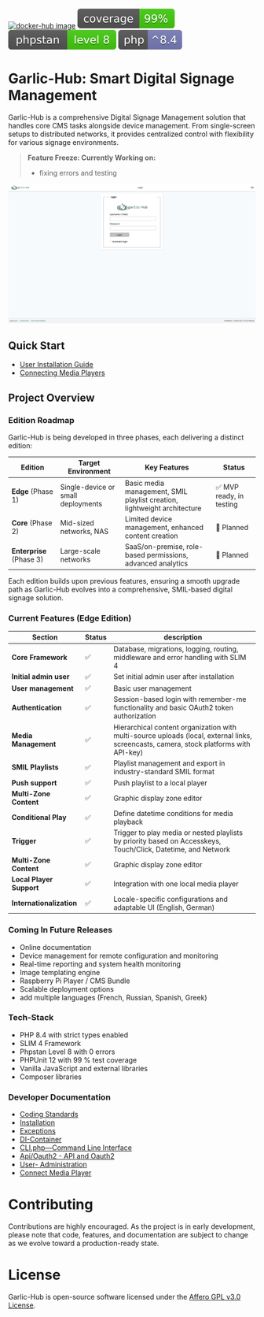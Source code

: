 [![docker-hub image](https://github.com/garlic-signage/garlic-hub/actions/workflows/docker-image.yml/badge.svg?branch=main)](https://github.com/garlic-signage/garlic-hub/actions/workflows/docker-image.yml)
[![garlic-hub coverage](https://github.com/garlic-signage/garlic-hub/blob/main/misc/coverage.svg)](https://github.com/garlic-signage/garlic-hub/blob/main/misc/coverage.svg)
[![phpstan level](https://github.com/garlic-signage/garlic-hub/blob/main/misc/phpstan-level.svg)](https://github.com/garlic-signage/garlic-hub/blob/main/misc/phpstan-level.svg)
[![php version](https://github.com/garlic-signage/garlic-hub/blob/main/misc/php-version.svg)](https://github.com/garlic-signage/garlic-hub/blob/main/misc/php-version.svg)

# Garlic-Hub: Smart Digital Signage Management

Garlic-Hub is a comprehensive Digital Signage Management solution that handles core CMS tasks alongside device management. From single-screen setups to distributed networks, it provides centralized control with flexibility for various signage environments.

> **Feature Freeze: Currently Working on:**
>- fixing errors and testing

![Garlic-Hub Mediapool Screenshot](docs/media/showcase.gif)

## Quick Start

- [User Installation Guide](docs/how-tos/install-user.md)
- [Connecting Media Players](docs/how-tos/connect-mediaplayer-user.md)

## Project Overview

### Edition Roadmap

Garlic-Hub is being developed in three phases, each delivering a distinct edition:

| Edition                  | Target Environment                 | Key Features                                                             | Status                  |
|--------------------------|------------------------------------|--------------------------------------------------------------------------|-------------------------|
| **Edge** (Phase 1)       | Single-device or small deployments | Basic media management, SMIL playlist creation, lightweight architecture | ✅ MVP ready, in testing |
| **Core** (Phase 2)       | Mid-sized networks, NAS            | Limited device management, enhanced content creation                     | 🔄 Planned              |
| **Enterprise** (Phase 3) | Large-scale networks               | SaaS/on-premise, role-based permissions, advanced analytics              | 🔄 Planned              |

Each edition builds upon previous features, ensuring a smooth upgrade path as Garlic-Hub evolves into a comprehensive, SMIL-based digital signage solution.

### Current Features (Edge Edition)
| Section                  | Status | description                                                                                                                           |
|--------------------------|--------|---------------------------------------------------------------------------------------------------------------------------------------|
| **Core Framework**       | ✅      | Database, migrations, logging, routing, middleware and error handling with SLIM 4                                                     |
| **Initial admin user**   | ✅      | Set initial admin user after installation                                                                                             |
| **User management**      | ✅      | Basic user management                                                                                                                 |
| **Authentication**       | ✅      | Session-based login with remember-me functionality and basic OAuth2 token authorization                                               |
| **Media Management**     | ✅      | Hierarchical content organization with multi-source uploads (local, external links, screencasts, camera, stock platforms with API-key) |
| **SMIL Playlists**       | ✅      | Playlist management and export in industry-standard SMIL format                                                                       |
| **Push support**         | ✅      | Push playlist to a local player                                                                                                       |
| **Multi-Zone Content**   | ✅      | Graphic display zone editor                                                                                                           |
| **Conditional Play**     | ✅      | Define datetime conditions for media playback                                                                                         |
| **Trigger**              | ✅      | Trigger to play media or nested playlists by priority based on Accesskeys, Touch/Click, Datetime, and Network                         |
| **Multi-Zone Content**   | ✅      | Graphic display zone editor                                                                                                           |
| **Local Player Support** | ✅      | Integration with one local media player                                                                                               |
| **Internationalization** | ✅      | Locale-specific configurations and adaptable UI (English, German)                                                    |

### Coming In Future Releases 
- Online documentation
- Device management for remote configuration and monitoring
- Real-time reporting and system health monitoring
- Image templating engine
- Raspberry Pi Player / CMS Bundle
- Scalable deployment options
- add multiple languages (French, Russian, Spanish, Greek)

### Tech-Stack
- PHP 8.4 with strict types enabled 
- SLIM 4 Framework
- Phpstan Level 8 with 0 errors
- PHPUnit 12 with 99 % test coverage
- Vanilla JavaScript and external libraries
- Composer libraries

### Developer Documentation
- [Coding Standards](docs/coding-standards.md)
- [Installation](docs/install.md)
- [Exceptions](docs/exceptions.md)
- [DI-Container](docs/di-container.md)
- [CLI.php—Command Line Interface](docs/cli.md)
- [Api/Oauth2 - API and Oauth2](docs/oauth2.md)
- [User- Administration](docs/user-administration.md)
- [Connect Media Player](docs/connect-media-player.md)

# Contributing
Contributions are highly encouraged. As the project is in early development, please note that code, features, and documentation are subject to change as we evolve toward a production-ready state.

# License
Garlic-Hub is open-source software licensed under the [Affero GPL v3.0 License](https://www.gnu.org/licenses/agpl-3.0.en.html).
